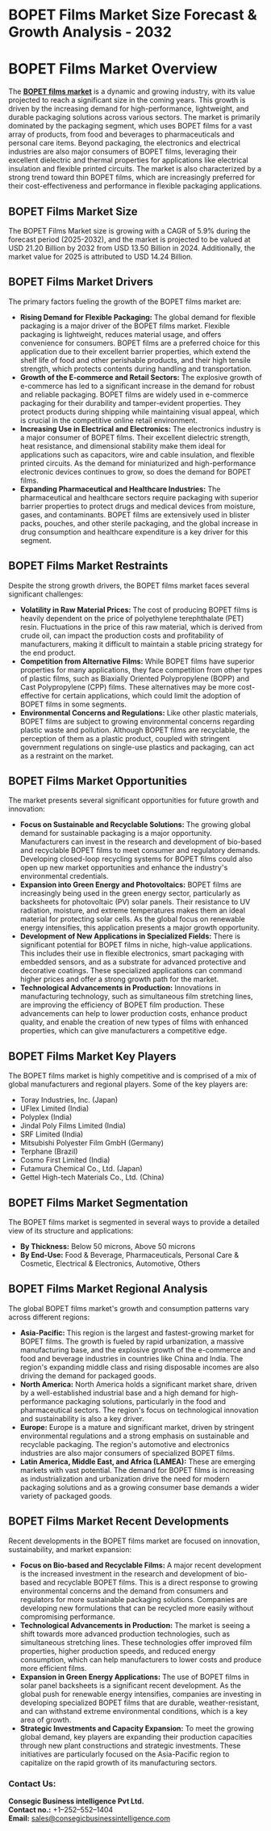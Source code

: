 # BOPET Films Market Size Forecast & Growth Analysis - 2032
<h1>BOPET Films Market Overview</h1>
<p>The <a href="https://www.consegicbusinessintelligence.com/en/request-sample/3210"><b>BOPET films market</b></a> is a dynamic and growing industry, with its value projected to reach a significant size in the coming years. This growth is driven by the increasing demand for high-performance, lightweight, and durable packaging solutions across various sectors. The market is primarily dominated by the packaging segment, which uses BOPET films for a vast array of products, from food and beverages to pharmaceuticals and personal care items. Beyond packaging, the electronics and electrical industries are also major consumers of BOPET films, leveraging their excellent dielectric and thermal properties for applications like electrical insulation and flexible printed circuits. The market is also characterized by a strong trend toward thin BOPET films, which are increasingly preferred for their cost-effectiveness and performance in flexible packaging applications.</p>

<h2>BOPET Films Market Size</h2>
<p>The BOPET Films Market size is growing with a CAGR of 5.9% during the forecast period (2025-2032), and the market is projected to be valued at USD 21.20 Billion by 2032 from USD 13.50 Billion in 2024. Additionally, the market value for 2025 is attributed to USD 14.24 Billion.</p>

<h2>BOPET Films Market Drivers</h2>
<p>The primary factors fueling the growth of the BOPET films market are:</p>
<ul>
<li><strong>Rising Demand for Flexible Packaging:</strong> The global demand for flexible packaging is a major driver of the BOPET films market. Flexible packaging is lightweight, reduces material usage, and offers convenience for consumers. BOPET films are a preferred choice for this application due to their excellent barrier properties, which extend the shelf life of food and other perishable products, and their high tensile strength, which protects contents during handling and transportation.</li>
<li><strong>Growth of the E-commerce and Retail Sectors:</strong> The explosive growth of e-commerce has led to a significant increase in the demand for robust and reliable packaging. BOPET films are widely used in e-commerce packaging for their durability and tamper-evident properties. They protect products during shipping while maintaining visual appeal, which is crucial in the competitive online retail environment.</li>
<li><strong>Increasing Use in Electrical and Electronics:</strong> The electronics industry is a major consumer of BOPET films. Their excellent dielectric strength, heat resistance, and dimensional stability make them ideal for applications such as capacitors, wire and cable insulation, and flexible printed circuits. As the demand for miniaturized and high-performance electronic devices continues to grow, so does the demand for BOPET films.</li>
<li><strong>Expanding Pharmaceutical and Healthcare Industries:</strong> The pharmaceutical and healthcare sectors require packaging with superior barrier properties to protect drugs and medical devices from moisture, gases, and contaminants. BOPET films are extensively used in blister packs, pouches, and other sterile packaging, and the global increase in drug consumption and healthcare expenditure is a key driver for this segment.</li>
</ul>

<h2>BOPET Films Market Restraints</h2>
<p>Despite the strong growth drivers, the BOPET films market faces several significant challenges:</p>
<ul>
<li><strong>Volatility in Raw Material Prices:</strong> The cost of producing BOPET films is heavily dependent on the price of polyethylene terephthalate (PET) resin. Fluctuations in the price of this raw material, which is derived from crude oil, can impact the production costs and profitability of manufacturers, making it difficult to maintain a stable pricing strategy for the end product.</li>
<li><strong>Competition from Alternative Films:</strong> While BOPET films have superior properties for many applications, they face competition from other types of plastic films, such as Biaxially Oriented Polypropylene (BOPP) and Cast Polypropylene (CPP) films. These alternatives may be more cost-effective for certain applications, which could limit the adoption of BOPET films in some segments.</li>
<li><strong>Environmental Concerns and Regulations:</strong> Like other plastic materials, BOPET films are subject to growing environmental concerns regarding plastic waste and pollution. Although BOPET films are recyclable, the perception of them as a plastic product, coupled with stringent government regulations on single-use plastics and packaging, can act as a restraint on the market.</li>
</ul>

<h2>BOPET Films Market Opportunities</h2>
<p>The market presents several significant opportunities for future growth and innovation:</p>
<ul>
<li><strong>Focus on Sustainable and Recyclable Solutions:</strong> The growing global demand for sustainable packaging is a major opportunity. Manufacturers can invest in the research and development of bio-based and recyclable BOPET films to meet consumer and regulatory demands. Developing closed-loop recycling systems for BOPET films could also open up new market opportunities and enhance the industry's environmental credentials.</li>
<li><strong>Expansion into Green Energy and Photovoltaics:</strong> BOPET films are increasingly being used in the green energy sector, particularly as backsheets for photovoltaic (PV) solar panels. Their resistance to UV radiation, moisture, and extreme temperatures makes them an ideal material for protecting solar cells. As the global focus on renewable energy intensifies, this application presents a major growth opportunity.</li>
<li><strong>Development of New Applications in Specialized Fields:</strong> There is significant potential for BOPET films in niche, high-value applications. This includes their use in flexible electronics, smart packaging with embedded sensors, and as a substrate for advanced protective and decorative coatings. These specialized applications can command higher prices and offer a strong growth path for the market.</li>
<li><strong>Technological Advancements in Production:</strong> Innovations in manufacturing technology, such as simultaneous film stretching lines, are improving the efficiency of BOPET film production. These advancements can help to lower production costs, enhance product quality, and enable the creation of new types of films with enhanced properties, which can give manufacturers a competitive edge.</li>
</ul>

<h2>BOPET Films Market Key Players</h2>
<p>The BOPET films market is highly competitive and is comprised of a mix of global manufacturers and regional players. Some of the key players are:</p>
<ul>
<li>Toray Industries, Inc. (Japan)</li>
<li>UFlex Limited (India)</li>
<li>Polyplex (India)</li>
<li>Jindal Poly Films Limited (India)</li>
<li>SRF Limited (India)</li>
<li>Mitsubishi Polyester Film GmbH (Germany)</li>
<li>Terphane (Brazil)</li>
<li>Cosmo First Limited (India)</li>
<li>Futamura Chemical Co., Ltd. (Japan)</li>
<li>Gettel High-tech Materials Co., Ltd. (China)</li>
</ul>

<h2>BOPET Films Market Segmentation</h2>
<p>The BOPET films market is segmented in several ways to provide a detailed view of its structure and applications:</p>
<ul>
<li><strong>By Thickness:</strong> Below 50 microns, Above 50 microns</li>
<li><strong>By End-Use:</strong> Food & Beverage, Pharmaceuticals, Personal Care & Cosmetic, Electrical & Electronics, Automotive, Others</li>
</ul>

<h2>BOPET Films Market Regional Analysis</h2>
<p>The global BOPET films market's growth and consumption patterns vary across different regions:</p>
<ul>
<li><strong>Asia-Pacific:</strong> This region is the largest and fastest-growing market for BOPET films. The growth is fueled by rapid urbanization, a massive manufacturing base, and the explosive growth of the e-commerce and food and beverage industries in countries like China and India. The region's expanding middle class and rising disposable incomes are also driving the demand for packaged goods.</li>
<li><strong>North America:</strong> North America holds a significant market share, driven by a well-established industrial base and a high demand for high-performance packaging solutions, particularly in the food and pharmaceutical sectors. The region's focus on technological innovation and sustainability is also a key driver.</li>
<li><strong>Europe:</strong> Europe is a mature and significant market, driven by stringent environmental regulations and a strong emphasis on sustainable and recyclable packaging. The region's automotive and electronics industries are also major consumers of specialized BOPET films.</li>
<li><strong>Latin America, Middle East, and Africa (LAMEA):</strong> These are emerging markets with vast potential. The demand for BOPET films is increasing as industrialization and urbanization drive the need for modern packaging solutions and as a growing consumer base demands a wider variety of packaged goods.</li>
</ul>

<h2>BOPET Films Market Recent Developments</h2>
<p>Recent developments in the BOPET films market are focused on innovation, sustainability, and market expansion:</p>
<ul>
<li><strong>Focus on Bio-based and Recyclable Films:</strong> A major recent development is the increased investment in the research and development of bio-based and recyclable BOPET films. This is a direct response to growing environmental concerns and the demand from consumers and regulators for more sustainable packaging solutions. Companies are developing new formulations that can be recycled more easily without compromising performance.</li>
<li><strong>Technological Advancements in Production:</strong> The market is seeing a shift towards more advanced production technologies, such as simultaneous stretching lines. These technologies offer improved film properties, higher production speeds, and reduced energy consumption, which can help manufacturers to lower costs and produce more efficient films.</li>
<li><strong>Expansion in Green Energy Applications:</strong> The use of BOPET films in solar panel backsheets is a significant recent development. As the global push for renewable energy intensifies, companies are investing in developing specialized BOPET films that are durable, weather-resistant, and can withstand extreme environmental conditions, which is a key area of growth.</li>
<li><strong>Strategic Investments and Capacity Expansion:</strong> To meet the growing global demand, key players are expanding their production capacities through new plant constructions and strategic investments. These initiatives are particularly focused on the Asia-Pacific region to capitalize on the rapid growth of its manufacturing sectors.</li>
</ul>

<div class="contact-info">
<h3>Contact Us:</h3>
<p><strong>Consegic Business intelligence Pvt Ltd.</strong><br>
<strong>Contact no.:</strong> +1–252–552–1404<br>
<strong>Email:</strong> <a href="mailto:sales@consegicbusinessintelligence.com">sales@consegicbusinessintelligence.com</a></p>
</div>
